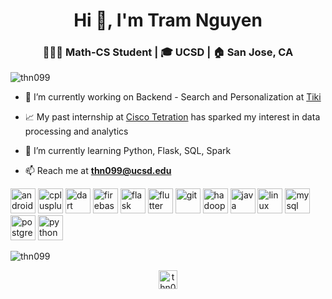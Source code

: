 <h1 align="center">Hi 👋, I'm Tram Nguyen</h1>
<h3 align="center">👩🏻‍💻 Math-CS Student | 🎓 UCSD | 🏠 San Jose, CA</h3>

<p align="left"> <img src="https://komarev.com/ghpvc/?username=thn099" alt="thn099" /> </p>

- 🔭 I’m currently working on Backend - Search and Personalization at [Tiki](tiki.vn)

- 📈 My past internship at [Cisco Tetration](https://www.cisco.com/c/en_ca/products/data-center-analytics/tetration-analytics/index.html) has sparked my interest in data processing and analytics 

- 🌱 I’m currently learning Python, Flask, SQL, Spark

- 📫 Reach me at **thn099@ucsd.edu**

<p align="left"><img src="https://devicons.github.io/devicon/devicon.git/icons/android/android-original-wordmark.svg" alt="android" width="40" height="40"/> <img src="https://devicons.github.io/devicon/devicon.git/icons/cplusplus/cplusplus-original.svg" alt="cplusplus" width="40" height="40"/> <img src="https://www.vectorlogo.zone/logos/dartlang/dartlang-icon.svg" alt="dart" width="40" height="40"/> <img src="https://www.vectorlogo.zone/logos/firebase/firebase-icon.svg" alt="firebase" width="40" height="40"/> <img src="https://www.vectorlogo.zone/logos/pocoo_flask/pocoo_flask-icon.svg" alt="flask" width="40" height="40"/> <img src="https://www.vectorlogo.zone/logos/flutterio/flutterio-icon.svg" alt="flutter" width="40" height="40"/> <img src="https://www.vectorlogo.zone/logos/git-scm/git-scm-icon.svg" alt="git" width="40" height="40"/> <img src="https://www.vectorlogo.zone/logos/apache_hadoop/apache_hadoop-icon.svg" alt="hadoop" width="40" height="40"/> <img src="https://devicons.github.io/devicon/devicon.git/icons/java/java-original-wordmark.svg" alt="java" width="40" height="40"/> <img src="https://devicons.github.io/devicon/devicon.git/icons/linux/linux-original.svg" alt="linux" width="40" height="40"/> <img src="https://devicons.github.io/devicon/devicon.git/icons/mysql/mysql-original-wordmark.svg" alt="mysql" width="40" height="40"/> <img src="https://devicons.github.io/devicon/devicon.git/icons/postgresql/postgresql-original-wordmark.svg" alt="postgresql" width="40" height="40"/> <img src="https://devicons.github.io/devicon/devicon.git/icons/python/python-original.svg" alt="python" width="40" height="40"/></p><p><img align="center" src="https://github-readme-stats.vercel.app/api/top-langs/?username=thn099&layout=compact&hide=html" alt="thn099" /></p>

<p align="center">
<a href="https://linkedin.com/in/thn099" target="blank"><img align="center" src="https://cdn.jsdelivr.net/npm/simple-icons@3.0.1/icons/linkedin.svg" alt="thn099" height="30" width="30" /></a>
</p>
